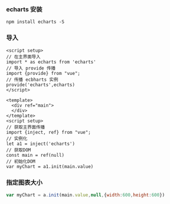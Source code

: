 ### echarts 安装

```apl
npm install echarts -S
```

### 导入

```vue
<script setup>
// 在主界面导入
import * as echarts from 'echarts'
// 导入 provide 传播
import {provide} from "vue";
// 传播 ecbharts 实例
provide('echarts',echarts)
</script>
```

```vue
<template>
  <div ref="main">
  </div>
</template>
<script setup>
// 获取主界面传播
import {inject, ref} from "vue";
// 实例化
let a1 = inject('echarts')
// 获取DOM
const main = ref(null)
// 初始化DOM
var myChart = a1.init(main.value)
```

### 指定图表大小

```js
var myChart = a.init(main.value,null,{width:600,height:600})
```

